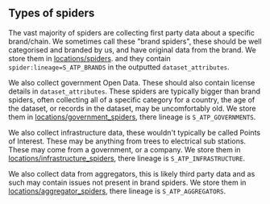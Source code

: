 ## Types of spiders

The vast majority of spiders are collecting first party data about a specific brand/chain.
We sometimes call these "brand spiders", these should be well categorised and branded by us, and have original data from
the brand.
We store them in [locations/spiders](../locations/spiders). and  they contain `spider:lineage=S_ATP_BRANDS` in the outputted
`dataset_attributes`.

We also collect government Open Data.
These should also contain license details in `dataset_attributes`.
These spiders are typically bigger than brand spiders, often collecting all of a specific category for a country,
the age of the dataset, or records in the dataset, may be uncomfortably old.
We store them in [locations/government_spiders](../locations/government_spiders), there lineage is `S_ATP_GOVERNMENTS`.

We also collect infrastructure data, these wouldn't typically be called Points of Interest.
These may be anything from trees to electrical sub stations.
These may come from a government, or a company.
We store them in [locations/infrastructure_spiders](../locations/infrastructure_spiders), there lineage is
`S_ATP_INFRASTRUCTURE`.

We also collect data from aggregators, this is likely third party data and as such may contain issues not present in
brand spiders.
We store them in [locations/aggregator_spiders](../locations/aggregator_spiders), there lineage is `S_ATP_AGGREGATORS`.
